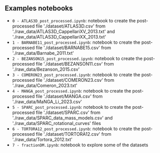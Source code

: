 ## Examples notebooks

- `0 - ATLAS3D_post_processed.ipynb`: notebook to create the post-processed file './dataset/ATLAS3D.csv' from './raw_data/ATLAS3D_CappellariXV_2013.txt' and './raw_data/ATLAS3D_CappellariXX_2013.txt'
- `1 - BARNABE11_post_processed.ipynb`: notebook to create the post-processed file './dataset/BARNABE15.csv' from './raw_data/Barnabe_2011.txt'
- `2 - BEZANSON15_post_processed.ipynb`: notebook to create the post-processed file './dataset/BEZANSON11.csv' from './raw_data/Bezanson_2015.csv'
- `3 - COMERON23_post_processed.ipynb`: notebook to create the post-processed file './dataset/COMERON23.csv' from './raw_data/Comeron_2023.txt'
- `4 - MANGA_post_processed.ipynb`: notebook to create the post-processed file './dataset/MANGA.csv' from './raw_data/MaNGA_Li_2023.csv'
- `5 - SPARC_post_processed.ipynb`: notebook to create the post-processed file './dataset/SPARC.csv' from './raw_data/SPARC_data_mass_models.csv' and './raw_data/SPARC_rotational_curves' files
- `6 - TORTORA12_post_processed.ipynb`: notebook to create the post-processed file './dataset/TORTORA12.csv' from './raw_data/Tortora_2012.txt'
- `7 - fractionDM.ipynb`: notebook to explore some of the datasets


